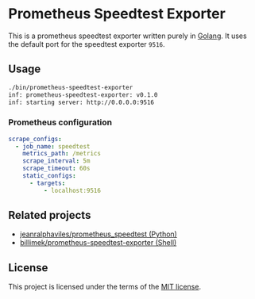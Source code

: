 # Prometheus Speedtest Exporter

This is a prometheus speedtest exporter written purely in [Golang][golang]. It uses the default port for the speedtest exporter `9516`.

## Usage

```bash
./bin/prometheus-speedtest-exporter
inf: prometheus-speedtest-exporter: v0.1.0
inf: starting server: http://0.0.0.0:9516
```

### Prometheus configuration

```yaml
scrape_configs:
  - job_name: speedtest
    metrics_path: /metrics
    scrape_interval: 5m
    scrape_timeout: 60s
    static_configs:
      - targets:
          - localhost:9516
```

## Related projects

- [jeanralphaviles/prometheus_speedtest (Python)](https://github.com/jeanralphaviles/prometheus_speedtest)
- [billimek/prometheus-speedtest-exporter (Shell)](https://github.com/billimek/prometheus-speedtest-exporter)

## License

This project is licensed under the terms of the [MIT license](./LICENSE.md).

[golang]: https://go.dev/
